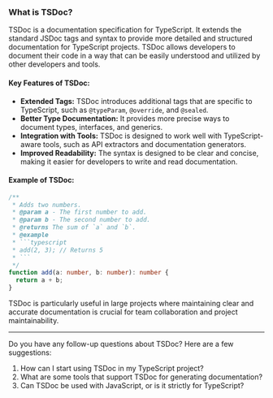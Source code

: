 ### What is TSDoc?

TSDoc is a documentation specification for TypeScript. It extends the standard JSDoc tags and syntax to provide more detailed and structured documentation for TypeScript projects. TSDoc allows developers to document their code in a way that can be easily understood and utilized by other developers and tools.

#### Key Features of TSDoc:
- **Extended Tags:** TSDoc introduces additional tags that are specific to TypeScript, such as `@typeParam`, `@override`, and `@sealed`.
- **Better Type Documentation:** It provides more precise ways to document types, interfaces, and generics.
- **Integration with Tools:** TSDoc is designed to work well with TypeScript-aware tools, such as API extractors and documentation generators.
- **Improved Readability:** The syntax is designed to be clear and concise, making it easier for developers to write and read documentation.

#### Example of TSDoc:
```typescript
/**
 * Adds two numbers.
 * @param a - The first number to add.
 * @param b - The second number to add.
 * @returns The sum of `a` and `b`.
 * @example
 * ```typescript
 * add(2, 3); // Returns 5
 * ```
 */
function add(a: number, b: number): number {
  return a + b;
}
```

TSDoc is particularly useful in large projects where maintaining clear and accurate documentation is crucial for team collaboration and project maintainability.

---

Do you have any follow-up questions about TSDoc? Here are a few suggestions:
1. How can I start using TSDoc in my TypeScript project?
2. What are some tools that support TSDoc for generating documentation?
3. Can TSDoc be used with JavaScript, or is it strictly for TypeScript?

